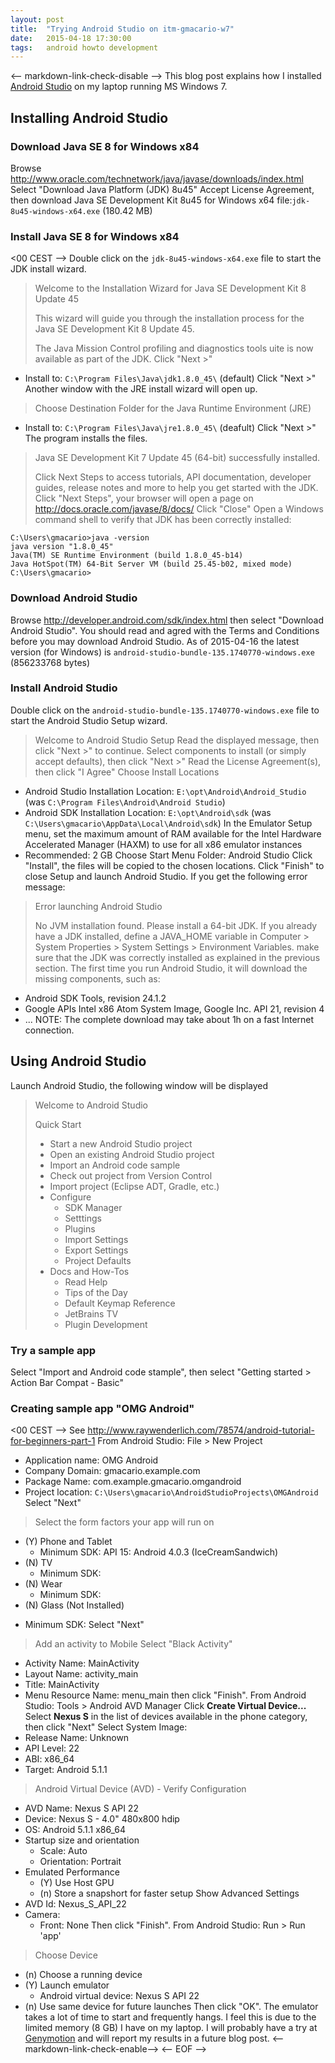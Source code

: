 ```yaml
---
layout: post
title:  "Trying Android Studio on itm-gmacario-w7"
date:   2015-04-18 17:30:00
tags:   android howto development
---
```

<-- markdown-link-check-disable -->
This blog post explains how I installed [Android Studio](http://developer.android.com/tools/studio/index.html) on my laptop running MS Windows 7.
## Installing Android Studio
### Download Java SE 8 for Windows x84
Browse <http://www.oracle.com/technetwork/java/javase/downloads/index.html>
Select "Download Java Platform (JDK) 8u45"
Accept License Agreement, then download Java SE Development Kit 8u45 for Windows x64
file:`jdk-8u45-windows-x64.exe` (180.42 MB)
### Install Java SE 8 for Windows x84
<00 CEST -->
Double click on the `jdk-8u45-windows-x64.exe` file to start the JDK install wizard.
> Welcome to the Installation Wizard for Java SE Development Kit 8 Update 45
>
> This wizard will guide you through the installation process for the Java SE Development Kit 8 Update 45.
>
> The Java Mission Control profiling and diagnostics tools uite is now available as part of the JDK.
Click "Next >"
* Install to: `C:\Program Files\Java\jdk1.8.0_45\` (default)
Click "Next >"
Another window with the JRE install wizard will open up.
> Choose Destination Folder for the Java Runtime Environment (JRE)
* Install to: `C:\Program Files\Java\jre1.8.0_45\` (deafult)
Click "Next >"
The program installs the files.
> Java SE Development Kit 7 Update 45 (64-bit) successfully installed.
>
> Click Next Steps to access tutorials, API documentation, developer guides,
> release notes and more to help you get started with the JDK.
Click "Next Steps", your browser will open a page on <http://docs.oracle.com/javase/8/docs/>
Click "Close"
Open a Windows command shell to verify that JDK has been correctly installed:
```
C:\Users\gmacario>java -version
java version "1.8.0_45"
Java(TM) SE Runtime Environment (build 1.8.0_45-b14)
Java HotSpot(TM) 64-Bit Server VM (build 25.45-b02, mixed mode)
C:\Users\gmacario>
```
### Download Android Studio
Browse <http://developer.android.com/sdk/index.html> then select "Download Android Studio".
You should read and agred with the Terms and Conditions before you may download Android Studio.
As of 2015-04-16 the latest version (for Windows) is `android-studio-bundle-135.1740770-windows.exe` (856233768 bytes)
### Install Android Studio
Double click on the `android-studio-bundle-135.1740770-windows.exe` file to start the Android Studio Setup wizard.
> Welcome to Android Studio Setup
Read the displayed message, then click "Next >" to continue.
Select components to install (or simply accept defaults), then click "Next >"
Read the License Agreement(s), then click "I Agree"
Choose Install Locations
* Android Studio Installation Location: `E:\opt\Android\Android_Studio` (was `C:\Program Files\Android\Android Studio`)
* Android SDK Installation Location: `E:\opt\Android\sdk` (was `C:\Users\gmacario\AppData\Local\Android\sdk`)
In the Emulator Setup menu, set the maximum amount of RAM available for the Intel Hardware Accelerated Manager (HAXM) to use for all x86 emulator instances
* Recommended: 2 GB
Choose Start Menu Folder: Android Studio
Click "Install", the files will be copied to the chosen locations.
Click "Finish" to close Setup and launch Android Studio.
If you get the following error message:
> Error launching Android Studio
>
> No JVM installation found. Please install a 64-bit JDK.
> If you already have a JDK installed, define a JAVA_HOME variable in
> Computer > System Properties > System Settings > Environment Variables.
make sure that the JDK was correctly installed as explained in the previous section.
The first time you run Android Studio, it will download the missing components, such as:
* Android SDK Tools, revision 24.1.2
* Google APIs Intel x86 Atom System Image, Google Inc. API 21, revision 4
* ...
NOTE: The complete download may take about 1h on a fast Internet connection.
## Using Android Studio
Launch Android Studio, the following window will be displayed
> Welcome to Android Studio
>
> Quick Start
>
> * Start a new Android Studio project
> * Open an existing Android Studio project
> * Import an Android code sample
> * Check out project from Version Control
> * Import project (Eclipse ADT, Gradle, etc.)
> * Configure
>   * SDK Manager
>   * Setttings
>   * Plugins
>   * Import Settings
>   * Export Settings
>   * Project Defaults
> * Docs and How-Tos
>   * Read Help
>   * Tips of the Day
>   * Default Keymap Reference
>   * JetBrains TV
>   * Plugin Development
### Try a sample app
Select "Import and Android code stample", then select "Getting started > Action Bar Compat - Basic"
### Creating sample app "OMG Android"
<00 CEST -->
See <http://www.raywenderlich.com/78574/android-tutorial-for-beginners-part-1>
From Android Studio: File > New Project
* Application name: OMG Android
* Company Domain: gmacario.example.com
* Package Name: com.example.gmacario.omgandroid
* Project location: `C:\Users\gmacario\AndroidStudioProjects\OMGAndroid`
Select "Next"
> Select the form factors your app will run on
* (Y) Phone and Tablet
  - Minimum SDK: API 15: Android 4.0.3 (IceCreamSandwich)
* (N) TV
  - Minimum SDK:
* (N) Wear
  - Minimum SDK:
* (N) Glass (Not Installed)
- Minimum SDK:
Select "Next"
> Add an activity to Mobile
Select "Black Activity"
* Activity Name: MainActivity
* Layout Name: activity_main
* Title: MainActivity
* Menu Resource Name: menu_main
then click "Finish".
From Android Studio: Tools > Android AVD Manager
Click **Create Virtual Device...**
Select **Nexus S** in the list of devices available in the phone category, then click "Next"
Select System Image:
* Release Name: Unknown
* API Level: 22
* ABI: x86_64
* Target: Android 5.1.1
> Android Virtual Device (AVD) - Verify Configuration
* AVD Name: Nexus S API 22
* Device: Nexus S - 4.0" 480x800 hdip
* OS: Android 5.1.1 x86_64
* Startup size and orientation
  - Scale: Auto
  - Orientation: Portrait
* Emulated Performance
  - (Y) Use Host GPU
  - (n) Store a snapshort for faster setup
Show Advanced Settings
* AVD Id: Nexus_S_API_22
* Camera:
  - Front: None
Then click "Finish".
From Android Studio: Run > Run 'app'
> Choose Device
* (n) Choose a running device
* (Y) Launch emulator
  - Android virtual device: Nexus S API 22
* (n) Use same device for future launches
Then click "OK".
The emulator takes a lot of time to start and frequently hangs.
I feel this is due to the limited memory (8 GB) I have on my laptop.
I will probably have a try at [Genymotion](https://www.genymotion.com/) and will report my results in a future blog post.
<-- markdown-link-check-enable-->
<-- EOF -->
